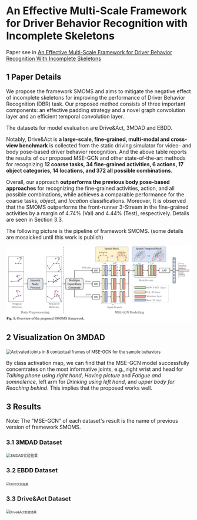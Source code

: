 # An Effective Multi-Scale Framework for Driver Behavior Recognition with Incomplete Skeletons



Paper see in [An Effective Multi-Scale Framework for Driver Behavior Recognition With Incomplete Skeletons](https://ieeexplore.ieee.org/document/10230878)

##  1 Paper Details

We propose the framework SMOMS and aims to mitigate the negative effect of incomplete skeletons for improving the performance of Driver Behavior Recognition (DBR) task. Our proposed method consists of three important components: an effective padding strategy and a novel graph convolution layer and an efficient temporal convolution layer.

The datasets for model evaluation are Drive&Act, 3MDAD and EBDD. 

Notably, Drive&Act is **a large-scale, fine-grained, multi-modal and cross-view benchmark** is collected from the static driving simulator for video- and body pose-based driver behavior recognition. And the above table reports the results of our proposed MSE-GCN and other state-of-the-art methods for recognizing **12 coarse tasks, 34 fine-grained activities, 6 actions, 17 object categories, 14 locations, and 372 all possible combinations**. 

Overall, our approach **outperforms the previous body pose-based approaches** for recognizing the fine-grained activities, action, and all possible combinations, while achieves a comparable performance for the coarse tasks, *object*, and *location* classifications.  Moreover, It is observed that the SMOMS outperforms the front-runner 3-Stream in the fine-grained activities by a margin of 4.74% (Val) and 4.44% (Test), respectively. Details are seen in Section 3.3.

The following picture is the pipeline of framework SMOMS. (some details are mosaicked until this work is publish)

<img src="readme.assets/Pipline of MSE-GCN.jpg" alt="Fig. 1 Pipline of MSE-GCN" style="zoom:80%;" />



##  2 Visualization On 3MDAD

<img src="readme.assets/Activated joints in 8 contextual frames of MSE-GCN for the sample behaviors.png" alt="Activated joints in 8 contextual frames of MSE-GCN for the sample behaviors" style="zoom:80%;" />

By class activation map, we can find that the MSE-GCN model successfully concentrates on the most informative joints, e.g., right wrist and head for *Talking phone using right hand*, *Having picture* and *Fatigue and somnolence*, left arm for *Drinking using left hand*, and *upper body for Reaching behind*. This implies that the proposed works well.

##  3 Results
Note: The "MSE-GCN" of each dataset's result is the name of previous version of framework SMOMS.

### 3.1 3MDAD Dataset

<img src="readme.assets/3MDAD实验结果.png" alt="3MDAD实验结果" style="zoom:70%;" />

### 3.2 EBDD Dataset

<img src="readme.assets/EBDD实验结果.png" alt="EBDD实验结果" style="zoom: 55%;" />

### 3.3 Drive&Act Dataset

<img src="readme.assets/Drive&Act实验结果.png" alt="Drive&Act实验结果" style="zoom:60%;" />

